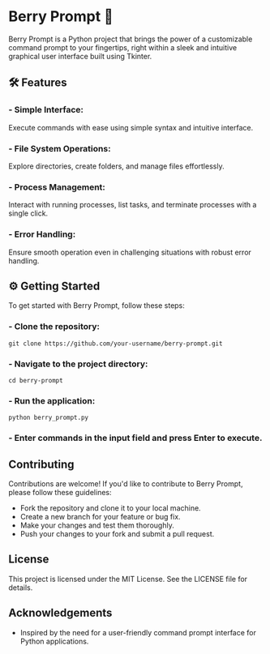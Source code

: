 # Berry Prompt 🍓
Berry Prompt is a Python project that brings the power of a customizable command prompt to your fingertips, right within a sleek and intuitive graphical user interface built using Tkinter.

## 🛠 Features
### - **Simple Interface:**
  Execute commands with ease using simple syntax and intuitive interface.
### - **File System Operations:**
  Explore directories, create folders, and manage files effortlessly.
### - **Process Management:**
  Interact with running processes, list tasks, and terminate processes with a single click.
### - **Error Handling:**
  Ensure smooth operation even in challenging situations with robust error handling.

## ⚙ Getting Started
To get started with Berry Prompt, follow these steps:

### - Clone the repository:

```console
git clone https://github.com/your-username/berry-prompt.git
```

### - Navigate to the project directory:

```console
cd berry-prompt
```

### - Run the application:

```console
python berry_prompt.py
```

### - Enter commands in the input field and press Enter to execute.

## Contributing
Contributions are welcome! If you'd like to contribute to Berry Prompt, please follow these guidelines:

- Fork the repository and clone it to your local machine.
- Create a new branch for your feature or bug fix.
- Make your changes and test them thoroughly.
- Push your changes to your fork and submit a pull request.

## License
This project is licensed under the MIT License. See the LICENSE file for details.

## Acknowledgements
- Inspired by the need for a user-friendly command prompt interface for Python applications.

